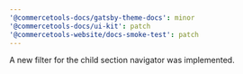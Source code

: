 ```yaml
---
'@commercetools-docs/gatsby-theme-docs': minor
'@commercetools-docs/ui-kit': patch
'@commercetools-website/docs-smoke-test': patch
---
```


A new filter for the child section navigator was implemented.
